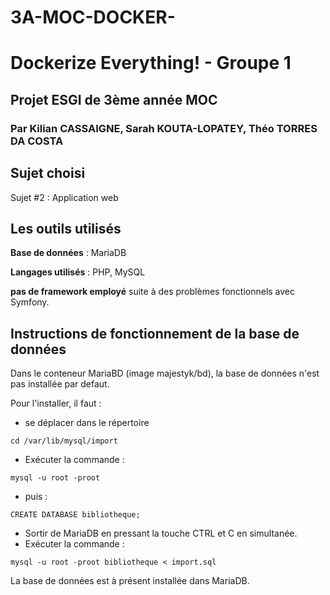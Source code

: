 # 3A-MOC-DOCKER-
# Dockerize Everything! - Groupe 1
## Projet ESGI de 3ème année MOC
### Par Kilian CASSAIGNE, Sarah KOUTA-LOPATEY, Théo TORRES DA COSTA

## Sujet choisi
Sujet #2 : Application web

## Les outils utilisés
**Base de données** : MariaDB

**Langages utilisés** : PHP, MySQL

**pas de framework employé** suite à des problèmes fonctionnels avec Symfony.

## Instructions de fonctionnement de la base de données

Dans le conteneur MariaBD (image majestyk/bd), la base de données n'est pas installée par defaut. 

Pour l'installer, il faut : 
* se déplacer dans le répertoire
```
cd /var/lib/mysql/import
```
 
* Exécuter la commande :
```
mysql -u root -proot
```

* puis :
```
CREATE DATABASE bibliotheque;
```
* Sortir de MariaDB en pressant la touche CTRL et C en simultanée.
* Exécuter la commande :
```
mysql -u root -proot bibliotheque < import.sql
```

La base de données est à présent installée dans MariaDB.

